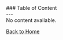 <div id="sidebar-toc-header">
### Table of Content
</div>
---
<div id="sidebar-toc-content">
No content available.

[Back to Home](/Home)
</div>